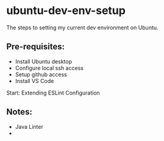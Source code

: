 # ubuntu-dev-env-setup
The steps to setting my current dev environment on Ubuntu.

## Pre-requisites:
- Install Ubuntu desktop
- Configure local ssh access
- Setup github access
- Install VS Code

Start: Extending ESLint Configuration

## Notes:
- Java Linter
-

